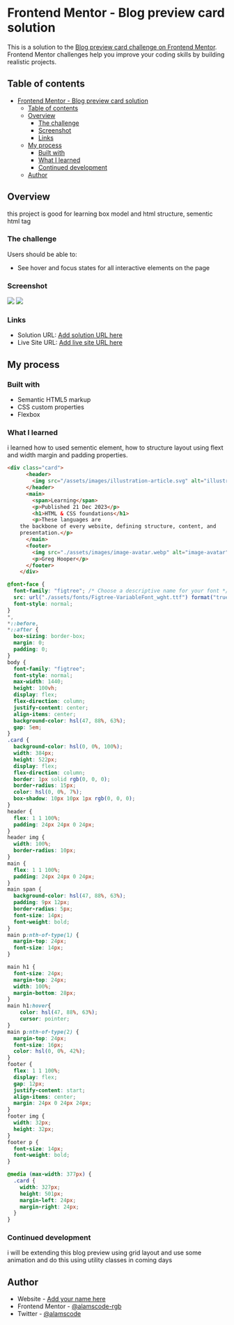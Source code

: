 # Frontend Mentor - Blog preview card solution

This is a solution to the [Blog preview card challenge on Frontend Mentor](https://www.frontendmentor.io/challenges/blog-preview-card-ckPaj01IcS). Frontend Mentor challenges help you improve your coding skills by building realistic projects. 

## Table of contents

- [Frontend Mentor - Blog preview card solution](#frontend-mentor---blog-preview-card-solution)
  - [Table of contents](#table-of-contents)
  - [Overview](#overview)
    - [The challenge](#the-challenge)
    - [Screenshot](#screenshot)
    - [Links](#links)
  - [My process](#my-process)
    - [Built with](#built-with)
    - [What I learned](#what-i-learned)
    - [Continued development](#continued-development)
  - [Author](#author)
## Overview
this project is good for learning box model and html structure, sementic html tag

### The challenge

Users should be able to:

- See hover and focus states for all interactive elements on the page

### Screenshot

![](./assets/images/Screenshot1.jpg)
![](./assets/images/Screenshot2.jpg)


### Links

- Solution URL: [Add solution URL here](https://your-solution-url.com)
- Live Site URL: [Add live site URL here](https://your-live-site-url.com)

## My process

### Built with

- Semantic HTML5 markup
- CSS custom properties
- Flexbox



### What I learned

i learned how to used sementic element, how to structure layout using flext and width margin and padding properties.

```html
<div class="card">
      <header>
        <img src="/assets/images/illustration-article.svg" alt="illustration-article">
      </header>
      <main>
        <span>Learning</span>
        <p>Published 21 Dec 2023</p>
        <h1>HTML & CSS foundations</h1>
        <p>These languages are
    the backbone of every website, defining structure, content, and
    presentation.</p>
      </main>
      <footer>
        <img src="./assets/images/image-avatar.webp" alt="image-avatar">
        <p>Greg Hooper</p>
      </footer>
    </div>
```
```css
@font-face {
  font-family: "figtree"; /* Choose a descriptive name for your font */
  src: url("./assets/fonts/Figtree-VariableFont_wght.ttf") format("truetype");
  font-style: normal;
}
*,
*::before,
*::after {
  box-sizing: border-box;
  margin: 0;
  padding: 0;
}
body {
  font-family: "figtree";
  font-style: normal;
  max-width: 1440;
  height: 100vh;
  display: flex;
  flex-direction: column;
  justify-content: center;
  align-items: center;
  background-color: hsl(47, 88%, 63%);
  gap: 5em;
}
.card {
  background-color: hsl(0, 0%, 100%);
  width: 384px;
  height: 522px;
  display: flex;
  flex-direction: column;
  border: 1px solid rgb(0, 0, 0);
  border-radius: 15px;
  color: hsl(0, 0%, 7%);
  box-shadow: 10px 10px 1px rgb(0, 0, 0);
}
header {
  flex: 1 1 100%;
  padding: 24px 24px 0 24px;
}
header img {
  width: 100%;
  border-radius: 10px;
}
main {
  flex: 1 1 100%;
  padding: 24px 24px 0 24px;
}
main span {
  background-color: hsl(47, 88%, 63%);
  padding: 9px 12px;
  border-radius: 5px;
  font-size: 14px;
  font-weight: bold;
}
main p:nth-of-type(1) {
  margin-top: 24px;
  font-size: 14px;
}

main h1 {
  font-size: 24px;
  margin-top: 24px;
  width: 100%;
  margin-bottom: 28px;
}
main h1:hover{
    color: hsl(47, 88%, 63%);
    cursor: pointer;
}
main p:nth-of-type(2) {
  margin-top: 24px;
  font-size: 16px;
  color: hsl(0, 0%, 42%);
}
footer {
  flex: 1 1 100%;
  display: flex;
  gap: 12px;
  justify-content: start;
  align-items: center;
  margin: 24px 0 24px 24px;
}
footer img {
  width: 32px;
  height: 32px;
}
footer p {
  font-size: 14px;
  font-weight: bold;
}

@media (max-width: 377px) {
  .card {    
    width: 327px;
    height: 501px;
    margin-left: 24px;
    margin-right: 24px;
  }
}

```

### Continued development

i will be extending this blog preview using grid layout and use some animation and do this using utility classes in coming days

## Author

- Website - [Add your name here](https://www.your-site.com)
- Frontend Mentor - [@alamscode-rgb](https://www.frontendmentor.io/profile/yourusername)
- Twitter - [@alamscode](https://www.twitter.com/alamscode)

